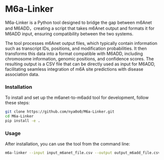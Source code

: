 # M6a-Linker

M6a-Linker is a Python tool designed to bridge the gap between m6Anet and M6ADD，creating a script that takes m6Anet output and formats it for M6ADD input, ensuring compatibility between the two systems.

The tool processes m6Anet output files, which typically contain information such as transcript IDs, positions, and modification probabilities. It then transforms this data into a format compatible with M6ADD, including chromosome information, genomic positions, and confidence scores. The resulting output is a CSV file that can be directly used as input for M6ADD, facilitating seamless integration of m6A site predictions with disease association data.

### Installation

To install and set up the m6anet-to-m6add tool for development, follow these steps:

```bash
git clone https://github.com/nya0o0/M6a-Linker.git
cd M6a-Linker
pip install -e .
```

### Usage

After installation, you can use the tool from the command line:

```bash
m6a-linker --input input_m6anet_file.csv --output output_m6add_file.csv
```
